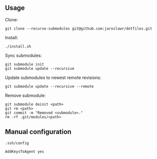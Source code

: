 ## Usage

Clone:

```
git clone --recurse-submodules git@github.com:jaroslawr/dotfiles.git
```

Install:

```
./install.sh
```

Sync submodules:

```
git submodule init
git submodule update --recursive
```

Update submodules to newest remote revisions:

```
git submodule update --recursive --remote
```

Remove submodule:

```
git submodule deinit <path>
git rm <path>
git commit -m "Removed <submodule>."
rm -rf .git/modules/<path>
```

## Manual configuration

`.ssh/config`

```
AddKeysToAgent yes
```
